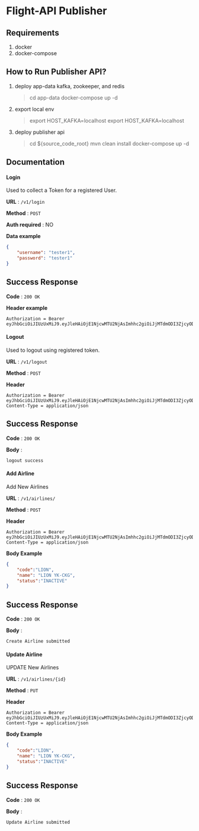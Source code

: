# Flight-API Publisher
Requirements
- 
1. docker
2. docker-compose

How to Run Publisher API?
-
1. deploy app-data kafka, zookeeper, and redis
    > cd app-data
    > docker-compose up -d
2. export local env
    > export HOST_KAFKA=localhost
    > export HOST_KAFKA=localhost
3. deploy publisher api
	> cd ${source_code_root}
	> mvn clean install
	> docker-compose up -d

Documentation
-
#### Login

Used to collect a Token for a registered User.

**URL** : `/v1/login`

**Method** : `POST`

**Auth required** : NO

**Data example**

```json
{
    "username": "tester1",
    "password": "tester1"
}
```

## Success Response

**Code** : `200 OK`

**Header example**

```
Authorization = Bearer eyJhbGciOiJIUzUxMiJ9.eyJleHAiOjE1NjcwMTU2NjAsImhhc2giOiJjMTdmODI3ZjcyODgzNjY1MDVhOWE2MmQ0MTY3ZWQ3NiIsInVzZXJuYW1lIjoidGVzdGVyMSJ9.LWPkjwjRrGGjkC32VueDa0Dm3ObnVvL_CjIao4J6hmJQaDElv0at0_kvDq5I7dRFaR6xWgkktMpdhYNectga4w
```

#### Logout

Used to logout using registered token.

**URL** : `/v1/logout`

**Method** : `POST`

**Header**
```
Authorization = Bearer eyJhbGciOiJIUzUxMiJ9.eyJleHAiOjE1NjcwMTU2NjAsImhhc2giOiJjMTdmODI3ZjcyODgzNjY1MDVhOWE2MmQ0MTY3ZWQ3NiIsInVzZXJuYW1lIjoidGVzdGVyMSJ9.LWPkjwjRrGGjkC32VueDa0Dm3ObnVvL_CjIao4J6hmJQaDElv0at0_kvDq5I7dRFaR6xWgkktMpdhYNectga4w
Content-Type = application/json
```

## Success Response

**Code** : `200 OK`

**Body** :
```
logout success
```

#### Add Airline

Add New Airlines

**URL** : `/v1/airlines/`

**Method** : `POST`

**Header**
```
Authorization = Bearer eyJhbGciOiJIUzUxMiJ9.eyJleHAiOjE1NjcwMTU2NjAsImhhc2giOiJjMTdmODI3ZjcyODgzNjY1MDVhOWE2MmQ0MTY3ZWQ3NiIsInVzZXJuYW1lIjoidGVzdGVyMSJ9.LWPkjwjRrGGjkC32VueDa0Dm3ObnVvL_CjIao4J6hmJQaDElv0at0_kvDq5I7dRFaR6xWgkktMpdhYNectga4w
Content-Type = application/json
```

**Body Example**
```json
{
	"code":"LION",
	"name": "LION YK-CKG",
	"status":"INACTIVE"
}
```

## Success Response

**Code** : `200 OK`

**Body** :
```
Create Airline submitted
```

#### Update Airline

UPDATE New Airlines

**URL** : `/v1/airlines/{id}`

**Method** : `PUT`

**Header**
```
Authorization = Bearer eyJhbGciOiJIUzUxMiJ9.eyJleHAiOjE1NjcwMTU2NjAsImhhc2giOiJjMTdmODI3ZjcyODgzNjY1MDVhOWE2MmQ0MTY3ZWQ3NiIsInVzZXJuYW1lIjoidGVzdGVyMSJ9.LWPkjwjRrGGjkC32VueDa0Dm3ObnVvL_CjIao4J6hmJQaDElv0at0_kvDq5I7dRFaR6xWgkktMpdhYNectga4w
Content-Type = application/json
```

**Body Example**
```json
{
	"code":"LION",
	"name": "LION YK-CKG",
	"status":"INACTIVE"
}
```

## Success Response

**Code** : `200 OK`

**Body** :
```
Update Airline submitted
```